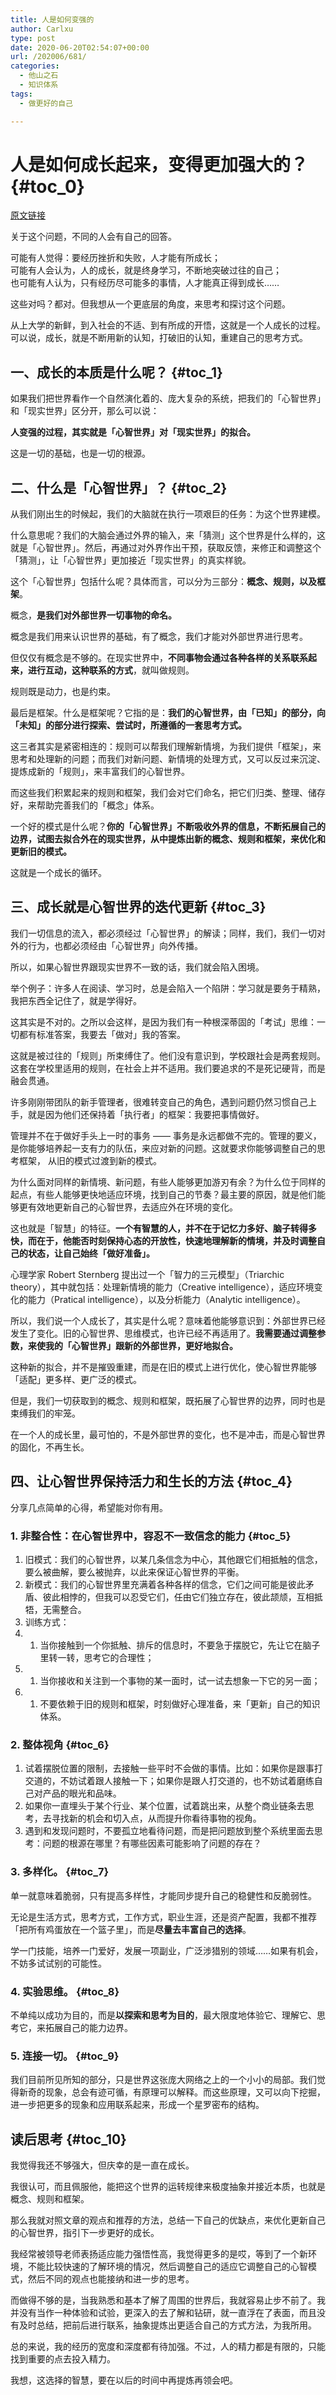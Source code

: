 ```yaml
---
title: 人是如何变强的
author: Carlxu
type: post
date: 2020-06-20T02:54:07+00:00
url: /202006/681/
categories:
  - 他山之石
  - 知识体系
tags:
  - 做更好的自己

---
```

# 人是如何成长起来，变得更加强大的？ {#toc_0}

[原文链接][1]

关于这个问题，不同的人会有自己的回答。

可能有人觉得：要经历挫折和失败，人才能有所成长；  
可能有人会认为，人的成长，就是终身学习，不断地突破过往的自己；  
也可能有人认为，只有经历尽可能多的事情，人才能真正得到成长……

这些对吗？都对。但我想从一个更底层的角度，来思考和探讨这个问题。

从上大学的新鲜，到入社会的不适、到有所成的开悟，这就是一个人成长的过程。可以说，成长，就是不断用新的认知，打破旧的认知，重建自己的思考方式。

<!--more-->

## 一、成长的本质是什么呢？ {#toc_1}

如果我们把世界看作一个自然演化着的、庞大复杂的系统，把我们的「心智世界」和「现实世界」区分开，那么可以说：

**人变强的过程，其实就是「心智世界」对「现实世界」的拟合。**

这是一切的基础，也是一切的根源。

## 二、什么是「心智世界」？ {#toc_2}

从我们刚出生的时候起，我们的大脑就在执行一项艰巨的任务：为这个世界建模。

什么意思呢？我们的大脑会通过外界的输入，来「猜测」这个世界是什么样的，这就是「心智世界」。然后，再通过对外界作出干预，获取反馈，来修正和调整这个「猜测」，让「心智世界」更加接近「现实世界」的真实样貌。

这个「心智世界」包括什么呢？具体而言，可以分为三部分：**概念、规则，以及框架**。

概念，**是我们对外部世界一切事物的命名。**

概念是我们用来认识世界的基础，有了概念，我们才能对外部世界进行思考。

但仅仅有概念是不够的。在现实世界中，**不同事物会通过各种各样的关系联系起来，进行互动，这种联系的方式**，就叫做规则。

规则既是动力，也是约束。

最后是框架。什么是框架呢？它指的是：**我们的心智世界，由「已知」的部分，向「未知」的部分进行探索、尝试时，所遵循的一套思考方式。**

这三者其实是紧密相连的：规则可以帮我们理解新情境，为我们提供「框架」，来思考和处理新的问题；而我们对新问题、新情境的处理方式，又可以反过来沉淀、提炼成新的「规则」，来丰富我们的心智世界。

而这些我们积累起来的规则和框架，我们会对它们命名，把它们归类、整理、储存好，来帮助完善我们的「概念」体系。

一个好的模式是什么呢？**你的「心智世界」不断吸收外界的信息，不断拓展自己的边界，试图去拟合外在的现实世界，从中提炼出新的概念、规则和框架，来优化和更新旧的模式。**

这就是一个成长的循环。

## 三、成长就是心智世界的迭代更新 {#toc_3}

我们一切信息的流入，都必须经过「心智世界」的解读；同样，我们，我们一切对外的行为，也都必须经由「心智世界」向外传播。

所以，如果心智世界跟现实世界不一致的话，我们就会陷入困境。

举个例子：许多人在阅读、学习时，总是会陷入一个陷阱：学习就是要务于精熟，我把东西全记住了，就是学得好。

这其实是不对的。之所以会这样，是因为我们有一种根深蒂固的「考试」思维：一切都有标准答案，我要去「做对」我的答案。

这就是被过往的「规则」所束缚住了。他们没有意识到，学校跟社会是两套规则。这套在学校里适用的规则，在社会上并不适用。我们要追求的不是死记硬背，而是融会贯通。

许多刚刚带团队的新手管理者，很难转变自己的角色，遇到问题仍然习惯自己上手，就是因为他们还保持着「执行者」的框架：我要把事情做好。

管理并不在于做好手头上一时的事务 —— 事务是永远都做不完的。管理的要义，是你能够培养起一支有力的队伍，来应对新的问题。这就要求你能够调整自己的思考框架， 从旧的模式过渡到新的模式。

为什么面对同样的新情境、新问题，有些人能够更加游刃有余？为什么位于同样的起点，有些人能够更快地适应环境，找到自己的节奏？最主要的原因，就是他们能够更有效地更新自己的心智世界，去适应外在环境的变化。

这也就是「智慧」的特征。**一个有智慧的人，并不在于记忆力多好、脑子转得多快，而在于，他能否时刻保持心态的开放性，快速地理解新的情境，并及时调整自己的状态，让自己始终「做好准备」。**

心理学家 Robert Sternberg 提出过一个「智力的三元模型」（Triarchic theory），其中就包括：处理新情境的能力（Creative intelligence），适应环境变化的能力（Pratical intelligence），以及分析能力（Analytic intelligence）。

所以，我们说一个人成长了，其实是什么呢？意味着他能够意识到：外部世界已经发生了变化。旧的心智世界、思维模式，也许已经不再适用了。**我需要通过调整参数，来使我的「心智世界」跟新的外部世界，更好地拟合。**

这种新的拟合，并不是摧毁重建，而是在旧的模式上进行优化，使心智世界能够「适配」更多样、更广泛的模式。

但是，我们一切获取到的概念、规则和框架，既拓展了心智世界的边界，同时也是束缚我们的牢笼。

在一个人的成长里，最可怕的，不是外部世界的变化，也不是冲击，而是心智世界的固化，不再生长。

## 四、让心智世界保持活力和生长的方法 {#toc_4}

分享几点简单的心得，希望能对你有用。

### 1. 非整合性：在心智世界中，容忍不一致信念的能力 {#toc_5}

  1. 旧模式：我们的心智世界，以某几条信念为中心，其他跟它们相抵触的信念，要么被曲解，要么被抛弃，以此来保证心智世界的平衡。
  2. 新模式：我们的心智世界里充满着各种各样的信念，它们之间可能是彼此矛盾、彼此相悖的，但我可以忍受它们，任由它们独立存在，彼此颉颃，互相抵牾，无需整合。
  3. 训练方式：
  4.   1. 当你接触到一个你抵触、排斥的信息时，不要急于摆脱它，先让它在脑子里转一转，思考它的合理性；
  5.   1. 当你接收和关注到一个事物的某一面时，试一试去想象一下它的另一面；
  6.   1. 不要依赖于旧的规则和框架，时刻做好心理准备，来「更新」自己的知识体系。

### 2. 整体视角 {#toc_6}

  1. 试着摆脱位置的限制，去接触一些平时不会做的事情。比如：如果你是跟事打交道的，不妨试着跟人接触一下；如果你是跟人打交道的，也不妨试着磨练自己对产品的眼光和品味。
  2. 如果你一直埋头于某个行业、某个位置，试着跳出来，从整个商业链条去思考，去寻找新的机会和切入点，从而提升你看待事物的视角。
  3. 遇到和发现问题时，不要孤立地看待问题，而是把问题放到整个系统里面去思考：问题的根源在哪里？有哪些因素可能影响了问题的存在？

### 3. 多样化。 {#toc_7}

单一就意味着脆弱，只有提高多样性，才能同步提升自己的稳健性和反脆弱性。

无论是生活方式，思考方式，工作方式，职业生涯，还是资产配置，我都不推荐「把所有鸡蛋放在一个篮子里」，而是**尽量去丰富自己的选择**。

学一门技能，培养一门爱好，发展一项副业，广泛涉猎别的领域……如果有机会，不妨多试试别的可能性。

### 4. 实验思维。 {#toc_8}

不单纯以成功为目的，而是**以探索和思考为目的**，最大限度地体验它、理解它、思考它，来拓展自己的能力边界。

### 5. 连接一切。 {#toc_9}

我们目前所见所知的部分，只是世界这张庞大网络之上的一个小小的局部。我们觉得新奇的现象，总会有迹可循，有原理可以解释。而这些原理，又可以向下挖掘，进一步把更多的现象和应用联系起来，形成一个星罗密布的结构。

## 读后思考 {#toc_10}

我觉得我还不够强大，但庆幸的是一直在成长。

我很认可，而且佩服他，能把这个世界的运转规律来极度抽象并接近本质，也就是概念、规则和框架。

那么我就对照文章的观点和推荐的方法，总结一下自己的优缺点，来优化更新自己的心智世界，指引下一步更好的成长。

我经常被领导老师表扬适应能力强悟性高，我觉得更多的是哎，等到了一个新环境，不能比较快速的了解环境的情况，然后调整自己的适应它调整自己的心智模式，然后不同的观点也能接纳和进一步的思考。

而做得不够的是，当我熟悉和基本了解了周围的世界后，我就容易止步不前了。我并没有当作一种体验和试验，更深入的去了解和钻研，就一直浮在了表面，而且没有及时总结，把前后进行联系，抽象提炼出更适合自己的方式方法，为我所用。

总的来说，我的经历的宽度和深度都有待加强。不过，人的精力都是有限的，只能找到重要的点去投入精力。

我想，这选择的智慧，要在以后的时间中再提炼再领会吧。

 [1]: https://mp.weixin.qq.com/s/gB3rvxtG9SivTf2B6H2Y4A